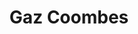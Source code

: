 ---
title: "Gaz Coombes"
summary: "Born 8 March 1976 in Oxford, is an English musician and singer-songwriter, best known as the lead vocalist and guitarist of the English alternative rock band, Supergrass."
image: "gaz-coombes.jpg"
---